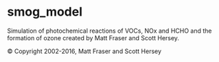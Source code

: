 # smog_model
Simulation of photochemical reactions of VOCs, NOx and HCHO and the formation of ozone created by Matt Fraser and Scott Hersey.

&copy; Copyright 2002-2016, Matt Fraser and Scott Hersey
